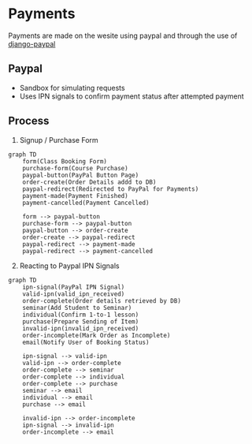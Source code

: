 Payments
===

Payments are made on the wesite using paypal and through the use of [django-paypal](https://django-paypal.readthedocs.io/en/stable/index.html)


Paypal
---
- Sandbox for simulating requests
- Uses IPN signals to confirm payment status after attempted payment


Process
---

1. Signup / Purchase Form

```mermaid
graph TD
    form(Class Booking Form)
    purchase-form(Course Purchase)
    paypal-button(PayPal Button Page)
    order-create(Order Details addd to DB)
    paypal-redirect(Redirected to PayPal for Payments)
    payment-made(Payment Finished)
    payment-cancelled(Payment Cancelled)

    form --> paypal-button
    purchase-form --> paypal-button
    paypal-button --> order-create
    order-create --> paypal-redirect
    paypal-redirect --> payment-made
    paypal-redirect --> payment-cancelled
```

2. Reacting to Paypal IPN Signals

```mermaid
graph TD
    ipn-signal(PayPal IPN Signal)
    valid-ipn(valid_ipn_received)
    order-complete(Order details retrieved by DB)
    seminar(Add Student to Seminar)
    individual(Confirm 1-to-1 lesson)
    purchase(Prepare Sending of Item)
    invalid-ipn(invalid_ipn_received)
    order-incomplete(Mark Order as Incomplete)
    email(Notify User of Booking Status)

    ipn-signal --> valid-ipn
    valid-ipn --> order-complete
    order-complete --> seminar
    order-complete --> individual
    order-complete --> purchase
    seminar --> email
    individual --> email
    purchase --> email

    invalid-ipn --> order-incomplete
    ipn-signal --> invalid-ipn
    order-incomplete --> email
```